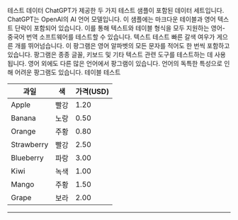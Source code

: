 테스트 데이터
ChatGPT가 제공한 두 가지 테스트 샘플이 포함된 데이터 세트입니다. ChatGPT는 OpenAI의 AI 언어 모델입니다.
이 샘플에는 마크다운 테이블과 영어 텍스트 단락이 포함되어 있습니다. 이를 통해 텍스트와 테이블 형식을 모두 지원하는 영어-중국어 번역 소프트웨어를 테스트할 수 있습니다.
텍스트 테스트
빠른 갈색 여우가 게으른 개를 뛰어넘습니다. 이 팡그램은 영어 알파벳의 모든 문자를 적어도 한 번씩 포함하고 있습니다. 팡그램은 종종 글꼴, 키보드 및 기타 텍스트 관련 도구를 테스트하는 데 사용됩니다. 영어 외에도 다른 많은 언어에서 팡그램이 있습니다. 언어의 독특한 특성으로 인해 어려운 팡그램도 있습니다.
테이블 테스트

| 과일 | 색 | 가격(USD) |
| --- | --- | --- |
| Apple | 빨강 | 1.20 |
| Banana | 노랑 | 0.50 |
| Orange | 주황 | 0.80 |
| Strawberry | 빨강 | 2.50 |
| Blueberry | 파랑 | 3.00 |
| Kiwi | 녹색 | 1.00 |
| Mango | 주황 | 1.50 |
| Grape | 보라 | 2.00 |

---

